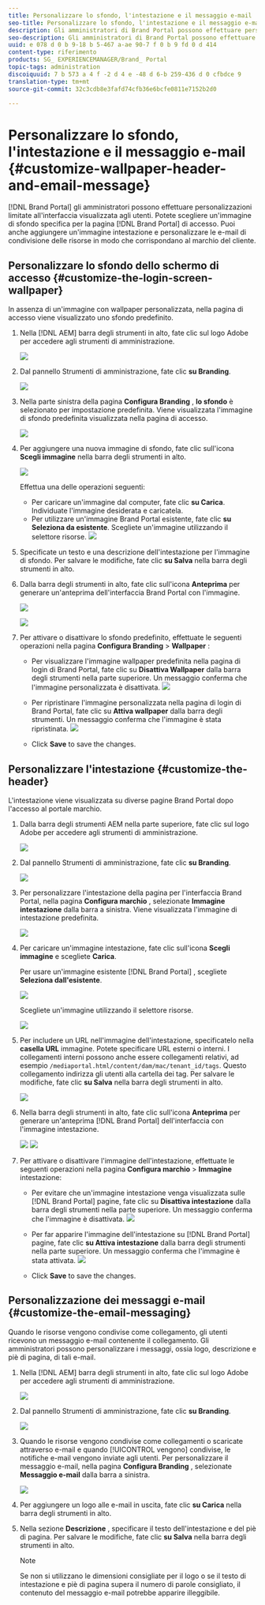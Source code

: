 ```yaml
---
title: Personalizzare lo sfondo, l'intestazione e il messaggio e-mail
seo-title: Personalizzare lo sfondo, l'intestazione e il messaggio e-mail
description: Gli amministratori di Brand Portal possono effettuare personalizzazioni limitate all'interfaccia visualizzata agli utenti. Potete scegliere un'immagine di sfondo specifica (wallpaper) per la pagina di login di Brand Portal. Puoi anche aggiungere un'immagine intestazione e personalizzare le e-mail di condivisione delle risorse in modo che corrispondano al marchio del cliente.
seo-description: Gli amministratori di Brand Portal possono effettuare personalizzazioni limitate all'interfaccia visualizzata agli utenti. Potete scegliere un'immagine di sfondo specifica (wallpaper) per la pagina di login di Brand Portal. Puoi anche aggiungere un'immagine intestazione e personalizzare le e-mail di condivisione delle risorse in modo che corrispondano al marchio del cliente.
uuid: e 078 d 0 b 9-18 b 5-467 a-ae 90-7 f 0 b 9 fd 0 d 414
content-type: riferimento
products: SG_ EXPERIENCEMANAGER/Brand_ Portal
topic-tags: administration
discoiquuid: 7 b 573 a 4 f -2 d 4 e -48 d 6-b 259-436 d 0 cfbdce 9
translation-type: tm+mt
source-git-commit: 32c3cdb8e3fafd74cfb36e6bcfe0811e7152b2d0

---
```



# Personalizzare lo sfondo, l'intestazione e il messaggio e-mail {#customize-wallpaper-header-and-email-message}

[!DNL Brand Portal] gli amministratori possono effettuare personalizzazioni limitate all'interfaccia visualizzata agli utenti. Potete scegliere un'immagine di sfondo specifica per la pagina [!DNL Brand Portal] di accesso. Puoi anche aggiungere un'immagine intestazione e personalizzare le e-mail di condivisione delle risorse in modo che corrispondano al marchio del cliente.

## Personalizzare lo sfondo dello schermo di accesso {#customize-the-login-screen-wallpaper}

In assenza di un'immagine con wallpaper personalizzata, nella pagina di accesso viene visualizzato uno sfondo predefinito.

1. Nella [!DNL AEM] barra degli strumenti in alto, fate clic sul logo Adobe per accedere agli strumenti di amministrazione.

   ![](assets/aemlogo.png)

2. Dal pannello Strumenti di amministrazione, fate clic **su Branding**.

   ![](assets/admin-tools-panel-10.png)

3. Nella parte sinistra della pagina **Configura Branding** , **lo sfondo** è selezionato per impostazione predefinita. Viene visualizzata l'immagine di sfondo predefinita visualizzata nella pagina di accesso.

   ![](assets/default_wallpaper.png)

4. Per aggiungere una nuova immagine di sfondo, fate clic sull'icona **Scegli immagine** nella barra degli strumenti in alto.

   ![](assets/choose_wallpaperimage.png)

   Effettua una delle operazioni seguenti:

   * Per caricare un'immagine dal computer, fate clic **su Carica**. Individuate l'immagine desiderata e caricatela.
   * Per utilizzare un'immagine Brand Portal esistente, fate clic **su Seleziona da esistente**. Scegliete un'immagine utilizzando il selettore risorse.
   ![](assets/asset-picker.png)

5. Specificate un testo e una descrizione dell'intestazione per l'immagine di sfondo. Per salvare le modifiche, fate clic **su Salva** nella barra degli strumenti in alto.

6. Dalla barra degli strumenti in alto, fate clic sull'icona **Anteprima** per generare un'anteprima dell'interfaccia Brand Portal con l'immagine.

   ![](assets/chlimage_1.png)

   ![](assets/custom-wallpaper-preview.png)

7. Per attivare o disattivare lo sfondo predefinito, effettuate le seguenti operazioni nella pagina **Configura Branding** &gt; **Wallpaper** :

   * Per visualizzare l'immagine wallpaper predefinita nella pagina di login di Brand Portal, fate clic su **Disattiva Wallpaper** dalla barra degli strumenti nella parte superiore. Un messaggio conferma che l'immagine personalizzata è disattivata.
   ![](assets/chlimage_1-1.png)

   * Per ripristinare l'immagine personalizzata nella pagina di login di Brand Portal, fate clic su **Attiva wallpaper** dalla barra degli strumenti. Un messaggio conferma che l'immagine è stata ripristinata.
   ![](assets/chlimage_1-2.png)

   * Click **Save** to save the changes.



## Personalizzare l'intestazione {#customize-the-header}

L'intestazione viene visualizzata su diverse pagine Brand Portal dopo l'accesso al portale marchio.

1. Dalla barra degli strumenti AEM nella parte superiore, fate clic sul logo Adobe per accedere agli strumenti di amministrazione.

   ![](assets/aemlogo.png)

2. Dal pannello Strumenti di amministrazione, fate clic **su Branding**.

   ![](assets/admin-tools-panel-11.png)

3. Per personalizzare l'intestazione della pagina per l'interfaccia Brand Portal, nella pagina **Configura marchio** , selezionate **Immagine intestazione** dalla barra a sinistra. Viene visualizzata l'immagine di intestazione predefinita.

   ![](assets/default-header.png)

4. Per caricare un'immagine intestazione, fate clic sull'icona **Scegli immagine** e scegliete **Carica**.

   Per usare un'immagine esistente [!DNL Brand Portal] , scegliete **Seleziona dall'esistente**.

   ![](assets/choose_wallpaperimage-1.png)

   Scegliete un'immagine utilizzando il selettore risorse.

   ![](assets/asset-picker-header.png)

5. Per includere un URL nell'immagine dell'intestazione, specificatelo nella **casella URL** immagine. Potete specificare URL esterni o interni. I collegamenti interni possono anche essere collegamenti relativi, ad esempio
   `/mediaportal.html/content/dam/mac/tenant_id/tags`.
Questo collegamento indirizza gli utenti alla cartella dei tag.
Per salvare le modifiche, fate clic **su Salva** nella barra degli strumenti in alto.

   ![](assets/configure_brandingheaderimageurl.png)

6. Nella barra degli strumenti in alto, fate clic sull'icona **Anteprima** per generare un'anteprima [!DNL Brand Portal] dell'interfaccia con l'immagine intestazione.

   ![](assets/chlimage_1-3.png)
   ![](assets/custom_header_preview.png)

7. Per attivare o disattivare l'immagine dell'intestazione, effettuate le seguenti operazioni nella pagina **Configura marchio** &gt; **Immagine** intestazione:

   * Per evitare che un'immagine intestazione venga visualizzata sulle [!DNL Brand Portal] pagine, fate clic su **Disattiva intestazione** dalla barra degli strumenti nella parte superiore. Un messaggio conferma che l'immagine è disattivata.
   ![](assets/chlimage_1-4.png)

   * Per far apparire l'immagine dell'intestazione su [!DNL Brand Portal] pagine, fate clic **su Attiva intestazione** dalla barra degli strumenti nella parte superiore. Un messaggio conferma che l'immagine è stata attivata.
   ![](assets/chlimage_1-5.png)

   * Click **Save** to save the changes.



## Personalizzazione dei messaggi e-mail {#customize-the-email-messaging}

Quando le risorse vengono condivise come collegamento, gli utenti ricevono un messaggio e-mail contenente il collegamento. Gli amministratori possono personalizzare i messaggi, ossia logo, descrizione e piè di pagina, di tali e-mail.

1. Nella [!DNL AEM] barra degli strumenti in alto, fate clic sul logo Adobe per accedere agli strumenti di amministrazione.

   ![](assets/aemlogo.png)

2. Dal pannello Strumenti di amministrazione, fate clic **su Branding**.

   ![](assets/admin-tools-panel-12.png)

3. Quando le risorse vengono condivise come collegamenti o scaricate attraverso e-mail e quando [!UICONTROL vengono] condivise, le notifiche e-mail vengono inviate agli utenti. Per personalizzare il messaggio e-mail, nella pagina **Configura Branding** , selezionate **Messaggio e-mail** dalla barra a sinistra.

   ![](assets/configure-branding-page-email.png)

4. Per aggiungere un logo alle e-mail in uscita, fate clic **su Carica** nella barra degli strumenti in alto.

5. Nella sezione **Descrizione** , specificare il testo dell'intestazione e del piè di pagina. Per salvare le modifiche, fate clic **su Salva** nella barra degli strumenti in alto.

   >[!NOTE]
   >
   >Se non si utilizzano le dimensioni consigliate per il logo o se il testo di intestazione e piè di pagina supera il numero di parole consigliato, il contenuto del messaggio e-mail potrebbe apparire illeggibile.
